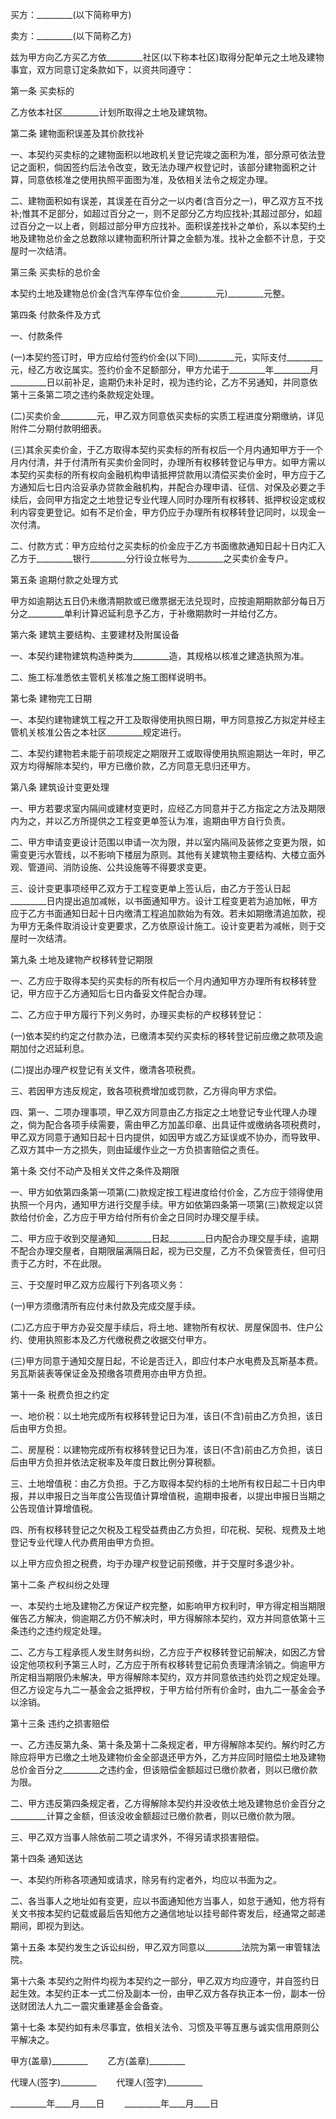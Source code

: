 
 


买方：_________(以下简称甲方)


卖方：_________(以下简称乙方)


兹为甲方向乙方买乙方依_________社区(以下称本社区)取得分配单元之土地及建物事宜，双方同意订定条款如下，以资共同遵守：


第一条 买卖标的


乙方依本社区_________计划所取得之土地及建筑物。


第二条 建物面积误差及其价款找补


一、本契约买卖标的之建物面积以地政机关登记完竣之面积为准，部分原可依法登记之面积，倘因签约后法令改变，致无法办理产权登记时，该部分建物面积之计算，同意依核准之使用执照平面图为准，及依相关法令之规定办理。


二、建物面积如有误差，其误差在百分之一以内者(含百分之一)，甲乙双方互不找补;惟其不足部分，如超过百分之一，则不足部分乙方均应找补;其超过部分，如超过百分之一以上者，则超过部分甲方应找补。面积误差找补之单价，系以本契约土地及建物总价金之总数除以建物面积所计算之金额为准。找补之金额不计息，于交屋时一次结清。


第三条 买卖标的总价金


本契约土地及建物总价金(含汽车停车位价金_________元)_________元整。


第四条 付款条件及方式


一、付款条件


(一)本契约签订时，甲方应给付签约价金(以下同)_________元，实际支付_________元，经乙方收讫属实。签约价金不足额部分，甲方允诺于_________年_________月_________日以前补足，逾期仍未补足时，视为违约论，乙方不另通知，并同意依第十三条第二项之违约条款规定处理。


(二)买卖价金_________元，甲乙双方同意依买卖标的实质工程进度分期缴纳，详见附件二分期付款明细表。


(三)其余买卖价金，于乙方取得本契约买卖标的所有权后一个月内通知甲方于一个月内付清，并于付清所有买卖价金同时，办理所有权移转登记与甲方。如甲方需以本契约买卖标的所有权向金融机构申请抵押贷款用以清偿买卖价金时，甲方应于乙方通知后七日内洽妥承办贷款金融机构，并配合办理申请、征信、对保及必要之手续后，会同甲方指定之土地登记专业代理人同时办理所有权移转、抵押权设定或权利内容变更登记。如有不足价金，甲方仍应于办理所有权移转登记同时，以现金一次付清。


二、付款方式：甲方应给付之买卖标的价金应于乙方书面缴款通知日起十日内汇入乙方于_________银行_________分行设立帐号为_________之买卖价金专户。


第五条 逾期付款之处理方式


甲方如逾期达五日仍未缴清期款或已缴票据无法兑现时，应按逾期期款部分每日万分之_________单利计算迟延利息予乙方，于补缴期款时一并给付乙方。


第六条 建筑主要结构、主要建材及附属设备


一、本契约建物建筑构造种类为_________造，其规格以核准之建造执照为准。


二、施工标准悉依主管机关核准之施工图样说明书。


第七条 建物完工日期


一、本契约建物建筑工程之开工及取得使用执照日期，甲方同意按乙方拟定并经主管机关核准公告之本社区_________规定进行。


二、本契约建物若未能于前项规定之期限开工或取得使用执照逾期达一年时，甲乙双方均得解除本契约，甲方已缴价款，乙方同意无息归还甲方。


第八条 建筑设计变更处理


一、甲方若要求室内隔间或建材变更时，应经乙方同意并于乙方指定之方法及期限内为之，并以乙方所提供之工程变更单签认为准，逾期由甲方自行负责。


二、甲方申请变更设计范围以申请一次为限，并以室内隔间及装修之变更为限，如需变更污水管线，以不影响下楼层为原则。其他有关建筑物主要结构、大楼立面外观、管道间、消防设施、公共设施等不得要求变更。


三、设计变更事项经甲乙双方于工程变更单上签认后，由乙方于签认日起_________日内提出追加减帐，以书面通知甲方。设计工程变更若为追加帐，甲方应于乙方书面通知日起十日内缴清工程追加款始为有效。若未如期缴清追加款，视为甲方无条件取消设计变更要求，乙方依原设计施工。设计变更若为减帐，则于交屋时一次结清。


第九条 土地及建物产权移转登记期限


一、乙方应于取得本契约买卖标的所有权后一个月内通知甲方办理所有权移转登记，甲方应于乙方通知后七日内备妥文件配合办理。


二、乙方应于甲方履行下列义务时，办理买卖标的产权移转登记：


(一)依本契约约定之付款办法，已缴清本契约买卖标的移转登记前应缴之款项及逾期加付之迟延利息。


(二)提出办理产权登记有关文件，缴清各项税费。


三、若因甲方违反规定，致各项税费增加或罚款，乙方得向甲方求偿。


四、第一、二项办理事项，甲乙双方同意由乙方指定之土地登记专业代理人办理之，倘为配合各项手续需要，需由甲乙方加盖印章、出具证件或缴纳各项税费时，甲乙双方同意于通知日起十日内提供，如因甲方或乙方延误或不协办，而导致甲、乙双方其中一方之损失，则由延缓作业之一方负损害赔偿之责任。


第十条 交付不动产及相关文件之条件及期限


一、甲方如依第四条第一项第(二)款规定按工程进度给付价金，乙方应于领得使用执照一个月内，通知甲方进行交屋手续。甲方如依第四条第一项第(三)款规定以贷款给付价金，乙方应于甲方给付所有价金之日同时办理交屋手续。


二、甲方应于收到交屋通知_________日起_________日内配合办理交屋手续，逾期不配合办理交屋者，自期限届满隔日起，视为已交屋，乙方不负保管责任，但可归责于乙方时，不在此限。


三、于交屋时甲乙双方应履行下列各项义务：


(一)甲方须缴清所有应付未付款及完成交屋手续。


(二)乙方应于甲方办妥交屋手续后，将土地、建物所有权状、房屋保固书、住户公约、使用执照影本及乙方代缴税费之收据交付甲方。


(三)甲方同意于通知交屋日起，不论是否迁入，即应付本户水电费及瓦斯基本费。另瓦斯装表等保证金及预缴各项费用亦由甲方负担。


第十一条 税费负担之约定


一、地价税：以土地完成所有权移转登记日为准，该日(不含)前由乙方负担，该日后由甲方负担。


二、房屋税：以建物完成所有权移转登记日为准，该日(不含)前由乙方负担，该日后由甲方负担并依法定税率及年度日数比例分算税额。


三、土地增值税：由乙方负担。于乙方取得本契约标的土地所有权日起二十日内申报，并以申报日之当年度公告现值计算增值税，逾期申报者，以提出申报日当期之公告现值计算增值税。


四、所有权移转登记之欠税及工程受益费由乙方负担，印花税、契税、规费及土地登记专业代理人代办费用由甲方负担。


以上甲方应负担之税费，均于办理产权登记前预缴，并于交屋时多退少补。


第十二条 产权纠纷之处理


一、本契约土地及建物乙方保证产权完整，如影响甲方权利时，甲方得定相当期限催告乙方解决，倘逾期乙方仍不解决时，甲方得解除本契约，双方并同意依第十三条违约之违约规定处理。


二、乙方与工程承揽人发生财务纠纷，乙方应于产权移转登记前解决，如因乙方曾设定他项权利予第三人时，乙方应于所有权移转登记前负责理清涂销之。倘逾甲方所定相当期限仍未解决，甲方得解除本契约，双方并同意依违约处罚之规定处理。但乙方设定与九二一基金会之抵押权，于甲方给付所有价金时，由九二一基金会予以涂销。


第十三条 违约之损害赔偿


一、乙方违反第九条、第十条及第十二条规定者，甲方得解除本契约。解约时乙方除应将甲方已缴之土地及建物价金全部退还甲方外，乙方并应同时赔偿土地及建物总价金百分之_________之违约金，但该赔偿金额超过已缴价款者，则以已缴价款为限。


二、甲方违反第四条规定者，乙方得解除本契约并没收依土地及建物总价金百分之_________计算之金额，但该没收金额超过已缴价款者，则以已缴价款为限。


三、甲乙双方当事人除依前二项之请求外，不得另请求损害赔偿。


第十四条 通知送达


一、本契约所称各项通知或请求，除另有约定者外，均应以书面为之。


二、各当事人之地址如有变更，应以书面通知他方当事人，如怠于通知，他方将有关文书按本契约记载或最后告知他方之通信地址以挂号邮件寄发后，经通常之邮递期间，即视为到达。


第十五条 本契约发生之诉讼纠纷，甲乙双方同意以_________法院为第一审管辖法院。


第十六条 本契约之附件均视为本契约之一部分，甲乙双方均应遵守，并自签约日起生效。本契约正本一式二份及副本一份，由甲乙双方各存执正本一份，副本一份送财团法人九二一震灾重建基金会备查。


第十七条 本契约如有未尽事宜，依相关法令、习惯及平等互惠与诚实信用原则公平解决之。


甲方(盖章)_________　　 乙方(盖章)_________


代理人(签字)_________ 　　代理人(签字)_________


_________年____月____日 　　_________年____月____日
 


 

 
 
 
 
 
  


  
 

  


  


  
 
 
 
 

